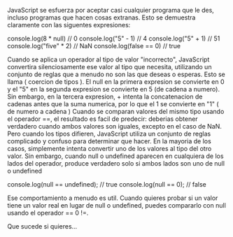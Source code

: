JavaScript se esfuerza por aceptar casi cualquier programa que le des, incluso programas que hacen cosas extranas. Esto se demuestra claramente con las siguentes expresiones:

console.log(8 * null)
// 0
console.log("5" - 1)
// 4
console.log("5" + 1)
// 51
console.log("five" * 2)
// NaN
console.log(false == 0)
// true

Cuando se aplica un operador al tipo de valor "incorrecto", JavaScript convertira silenciosamente ese valor al tipo que necesita, utilizando un conjunto de reglas que a menudo no son las que deseas o esperas. Esto se llama ( coercion de tipos ). El null en la primera expresion se convierte en 0 y el "5" en la segunda expresion se convierte en 5 (de cadena a numero). Sin embargo, en la tercera expresion, + intenta la concatenacion de cadenas antes que la suma numerica, por lo que el 1 se convierte en "1" ( de  numero a cadena )
Cuando se comparan valores del mismo tipo usando el operador ==, el resultado es facil de predecir: deberias obtener verdadero cuando ambos valores son iguales, excepto en el caso de NaN. Pero cuando los tipos difieren, JavaScript utiliza un conjunto de reglas complicado y confuso para determinar que hacer. En la mayoria de los casos, simplemente intenta convertir uno de los valores al tipo del otro valor. Sin embargo, cuando null o undefined aparecen en cualquiera de los lados del operador, produce verdadero solo si ambos lados son uno de null o undefined

console.log(null == undefined);
// true
console.log(null == 0);
// false

Ese comportamiento a menudo es util. Cuando quieres probar si un valor tiene un valor real en lugar de null o undefined, puedes compararlo con null usando el operador == 0 !=.

Que sucede si quieres...